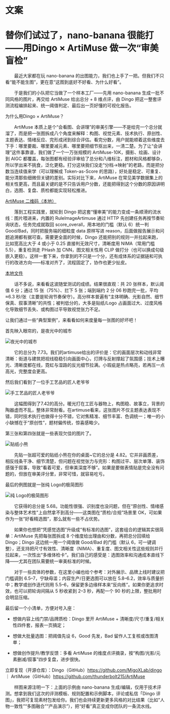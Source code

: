 # 文案


# 替你们试过了，nano-banana 很能打——用Dingo × ArtiMuse 做一次“审美盲检”


　　最近大家都在玩 nano-banana 的出图能力，我们也上手了一把。但我们不只看“能不能生图”，更在意“这图到底好不好看、为什么好看”。


　　于是我们的小队把它当做了一个样本工厂——先用 nano-banana 生成一批不同风格的图片，再交给 ArtiMuse 给出总分 + 8 维点评，由 Dingo 把这一整套评测流程编排起来、统一阈值判定、最后出一页好懂的可视化报告。


为什么用Dingo × ArtiMuse？


　　ArtiMuse 本质上是个“会看图、会讲理”的审美引擎——不是给完一个总分就溜了，而是把一张图拆成八个角度来解释：构图、视觉元素、技术执行、原创性、主题表达、情绪反应、完形成闭到综合评估。看完分数，用户就能顺着这些维度去下手：哪里要裁、哪里要减元素、哪里要把细节抠出来，一清二楚。为了让“会讲理”这件事靠谱，我们做了一个一万张规模的 ArtiMuse-10K，摄影、绘画、设计到 AIGC 都覆盖，每张图都有经验评审给了总分和八维标注，题材和风格都够杂，所以学出来不挑食，泛化更稳。打分这块我们没走“分档→映射”的老路，而是把分数当连续值来学（可以理解成 Token-as-Score 的思路），好处是稳定、可重复、能分清那些细微但关键的差别。实际对比下来，ArtiMuse 在常见美学数据集上的相关性更高，而且最关键的是不只告诉用户分数，还能把得到这个分数的原因讲明白，选图、复盘、质检都能实现轻松推进。


[ArtiMuse 二维码（本地）](../../../../../artimuse/ArtiMuse/assets/images/QRcode.jpg)


　　落到工程实践里，就轮到 Dingo 把这套“懂审美”的能力变成一条顺滑的流水线：图片喂进来，内置的 RuleImageArtimuse 通过 HTTP 先创建任务再按节奏轮询状态，任务完成就取回 score_overall，用本地的门槛（默认 6）统一判 Good/Bad，同时把服务端的细粒度 data 原样写进 reason，后面做报告展示和问题追溯都有据可查。需要更全面的时候，Dingo 还能把别的规则一并拉起来跑，比如宽高比大于 4 或小于 0.25 直接判无效尺寸，清晰度用 NIMA（常用门槛 5.5），重复检测走 PHash 加 CNN，图文相关性用 CLIP 做打分（也可以换成句级嵌入更稳）。这样一套下来，你拿到的不只是一个分，还有成体系的证据链和可执行的改进方向——标准对齐了，流程固定了，协作也更少扯皮。


[本地文件](../assets/dingo-logo.png)


　　话不多说，来看看这波随堂测试的成绩。结果很直观：共 20 张样本，默认阈值 6 分；通过 15 张（75%）、拦下 5 张；端到端约 2 分 06 秒跑完一批，平均 ≈6.3 秒/张（主要是轮询节奏保守）。高分样本普遍有“主体明确、光影自然、细节保真、叙事清晰”的共性；被判低分的，大多是贴纸/Logo 占画面过大、过度风格化导致细节丢失、或构图过平导致视觉张力不足。


让我们通过一些“典型案例”，来看看如何来度量每一张图的好坏吧！


首先映入眼帘的，是夜光中的城市


![夜光中的城市](https://openxlab.oss-cn-shanghai.aliyuncs.com/artimuse/dingo/nano/city.png)


　　它的总分为 7.73。我们的artimuse给出的评价是：它的画面层次和动线非常清晰：街道与建筑把视线稳稳引向画面中心，灯牌与反射撑起了氛围感；技术上曝光、清晰度都在线，霓虹与湿路的反光细节拉满。小瑕疵是热点略亮，若再压一点高光，完整度会更高。


然后我们看到了一位手工艺品的匠人老爷爷


![手工艺品的匠人老爷爷](https://openxlab.oss-cn-shanghai.aliyuncs.com/artimuse/dingo/nano/photorealistic_example.png)


　　这幅图得到了7.42的高分。暖光打在工匠与器物上，构图稳、故事立，背景的陶器虚而不乱，整体非常耐看。在artimuse看来，这张图片不仅主题表达表现不错，同时技术执行也做得十分不错，它对焦精准、细节丰富、色调统一；唯一的小小缺憾在于“原创性”，题材偏传统，惊喜感略少。


第三张和第四张就是一些表现欠佳的图片了。


![贴纸小熊](https://openxlab.oss-cn-shanghai.aliyuncs.com/artimuse/dingo/nano/red_panda_sticker.png)


　　先贴一张超可爱的贴纸小熊在你的桌面~它的总分是 4.82。它并非画质差，相反线条干净、细节清楚，但问题在视觉张力与完形：构图过平、层次单薄、装饰感强于叙事，导致“看着可爱，但审美深度不够”。如果是要做表情贴是完全没有问题的，但放在审美评分里，非常可惜，就容易吃亏。


最后的例图就是一张纯 Logo的极简图形


![纯 Logo的极简图形](https://openxlab.oss-cn-shanghai.aliyuncs.com/artimuse/dingo/nano/logo.png)


　　它获得的总分是 5.68。功能性很强、识别度也没问题，但在“原创性、情绪感染与整体艺术性”上自然拿不到高分——这类图在“质检/合规”场景里 OK，可如果作为一张“好看精选图”，那么就有一些不占优势。


　　如果你也想把“凭感觉选图”升级成“有标准的选图”，这套组合的逻辑其实很简单：ArtiMuse 先把每张图拆成 8 个维度给出理由和分数，再把总分回填给 Dingo；Dingo 这边统一用一个阈值做 Good/Bad 的门槛（默认 6，可一键调整），还支持把尺寸有效性、清晰度（NIMA）、重复度、图文相关性这些规则并行拉起来，一次性出“多维体检卡”。我们自己的感受是：选图效率和沟通成本直线下降——尤其在团队需要统一审美标准的时候。


　　对于一些具体的参数，在这里小编也给个参考：对外展示、品牌上线时建议把门槛调到 6.5–7，宁缺毋滥；内容生产/日更选图可以放在 5.8–6.2，效率与质量折中；教学或创作迭代则用 5.5–6，保留更多边缘样本来“反向练”。如果你更追求时效，也可以把轮询间隔从 5 秒收紧到 2–3 秒，再配一个 90 秒的上限，整批用时会明显压缩。


最后留一个小清单，方便对号入座：


- 想做内容上线门禁/品牌质检：Dingo 里开 ArtiMuse + 清晰度/尺寸/重复/相关性四件套，报表一页搞定；


- 想做大批量选图：把阈值先设 6，Good 先发，Bad 留作人工复核或改图清单；


- 想做创作提升/教学反馈：多看 ArtiMuse 的维度点评摘录，按“构图/光影/元素删减/叙事”四步复盘，进步很快。


立即复现（开源仓库）：Dingo（GitHub）https://github.com/MigoXLab/dingo ｜ ArtiMuse（GitHub）https://github.com/thunderbolt215/ArtiMuse


　　样图来源注明一下：上面的示例由 nano-banana 生成/编辑，仅用于技术评测。想拿到我们这次的评测模板、规则配置和示例脚本，评论或私信「Dingo 评图」，我把可复现素材包发给你。我们也会持续更新更多风格的对比结果（比如“人物一致性”“多图融合”“产品演示”），把“好看”真正变成你团队的一条流水线。
